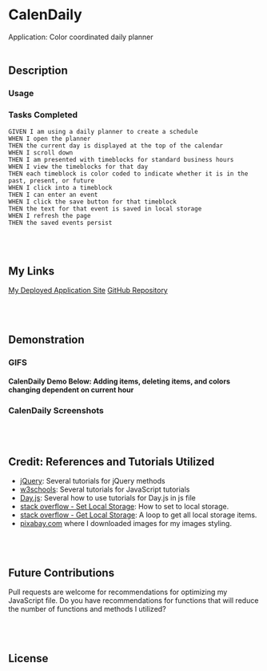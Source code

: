 # CalenDaily
Application: Color coordinated daily planner 
<br></br>

## Description

### Usage

### Tasks Completed 
```
GIVEN I am using a daily planner to create a schedule
WHEN I open the planner
THEN the current day is displayed at the top of the calendar
WHEN I scroll down
THEN I am presented with timeblocks for standard business hours
WHEN I view the timeblocks for that day
THEN each timeblock is color coded to indicate whether it is in the past, present, or future
WHEN I click into a timeblock
THEN I can enter an event
WHEN I click the save button for that timeblock
THEN the text for that event is saved in local storage
WHEN I refresh the page
THEN the saved events persist
```
<br></br>

## My Links
[My Deployed Application Site](#)
[GitHub Repository](https://github.com/mewing0328/CalenDaily)

<br></br>

## Demonstration
### GIFS
#### CalenDaily Demo Below: Adding items, deleting items, and colors changing dependent on current hour

### CalenDaily Screenshots

<br></br>

## Credit: References and Tutorials Utilized
* [jQuery](https://jquery.com/): Several tutorials for jQuery methods
* [w3schools](https://www.w3schools.com/): Several tutorials for JavaScript tutorials
* [Day.js](https://day.js.org/en/): Several how to use tutorials for Day.js in js file
* [stack overflow - Set Local Storage](https://stackoverflow.com/questions/40791207/setting-and-getting-localstorage-with-jquery): How to set to local storage.
* [stack overflow - Get Local Storage](https://stackoverflow.com/questions/12949723/html5-localstorage-getting-key-from-value): A loop to get all local storage items.
* [pixabay.com](https://pixabay.com/) where I downloaded images for my images styling.

<br></br>

## Future Contributions
Pull requests are welcome for recommendations for optimizing my JavaScript file. 
Do you have recommendations for functions that will reduce the number of functions and methods I utilized?

<br></br>

## License



